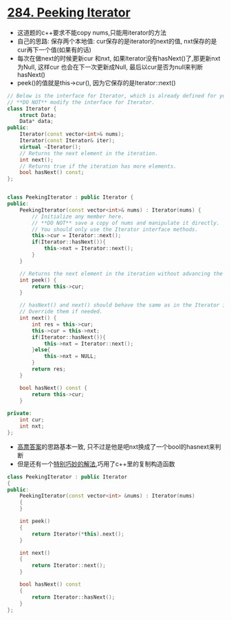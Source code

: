 # [284. Peeking Iterator](https://leetcode.com/problems/peeking-iterator/description/)
* 这道题的c++要求不能copy nums,只能用iterator的方法
* 自己的思路: 保存两个本地值: cur保存的是iterator的next的值, nxt保存的是cur再下一个值(如果有的话)
*  每次在做next的时候更新cur 和nxt, 如果Iterator没有hasNext()了,那更新nxt为Null, 这样cur 也会在下一次更新成Null, 最后以cur是否为null来判断hasNext()
*  peek()的值就是this->cur(), 因为它保存的是Iterator::next()

```c++
// Below is the interface for Iterator, which is already defined for you.
// **DO NOT** modify the interface for Iterator.
class Iterator {
    struct Data;
	Data* data;
public:
	Iterator(const vector<int>& nums);
	Iterator(const Iterator& iter);
	virtual ~Iterator();
	// Returns the next element in the iteration.
	int next();
	// Returns true if the iteration has more elements.
	bool hasNext() const;
};


class PeekingIterator : public Iterator {
public:
	PeekingIterator(const vector<int>& nums) : Iterator(nums) {
	    // Initialize any member here.
	    // **DO NOT** save a copy of nums and manipulate it directly.
	    // You should only use the Iterator interface methods.
	    this->cur = Iterator::next();
        if(Iterator::hasNext()){
            this->nxt = Iterator::next();
        }
	}

    // Returns the next element in the iteration without advancing the iterator.
	int peek() {
        return this->cur;
	}

	// hasNext() and next() should behave the same as in the Iterator interface.
	// Override them if needed.
	int next() {
        int res = this->cur;
        this->cur = this->nxt;
        if(Iterator::hasNext()){
            this->nxt = Iterator::next();          
        }else{
            this->nxt = NULL;
        }
	    return res;
	}

	bool hasNext() const {
        return this->cur;
	}
    
private:
    int cur;
    int nxt;
};
```

* [高票答案](https://leetcode.com/problems/peeking-iterator/discuss/72598/Another-C++-solution-with-one-line-in-peek()-and-hasNext()-AC)的思路基本一致, 只不过是他是吧nxt换成了一个bool的hasnext来判断
* 但是还有一个[特别巧妙的解法](https://leetcode.com/problems/peeking-iterator/discuss/72554/Simple-C++-solution-(1-line-per-method)-without-extra-member-variables),巧用了c++里的复制构造函数

```c++
class PeekingIterator : public Iterator
{
public:
    PeekingIterator(const vector<int> &nums) : Iterator(nums)
    {
    }

    int peek()
    {
        return Iterator(*this).next();
    }

    int next()
    {
        return Iterator::next();
    }

    bool hasNext() const
    {
        return Iterator::hasNext();
    }
};
```


